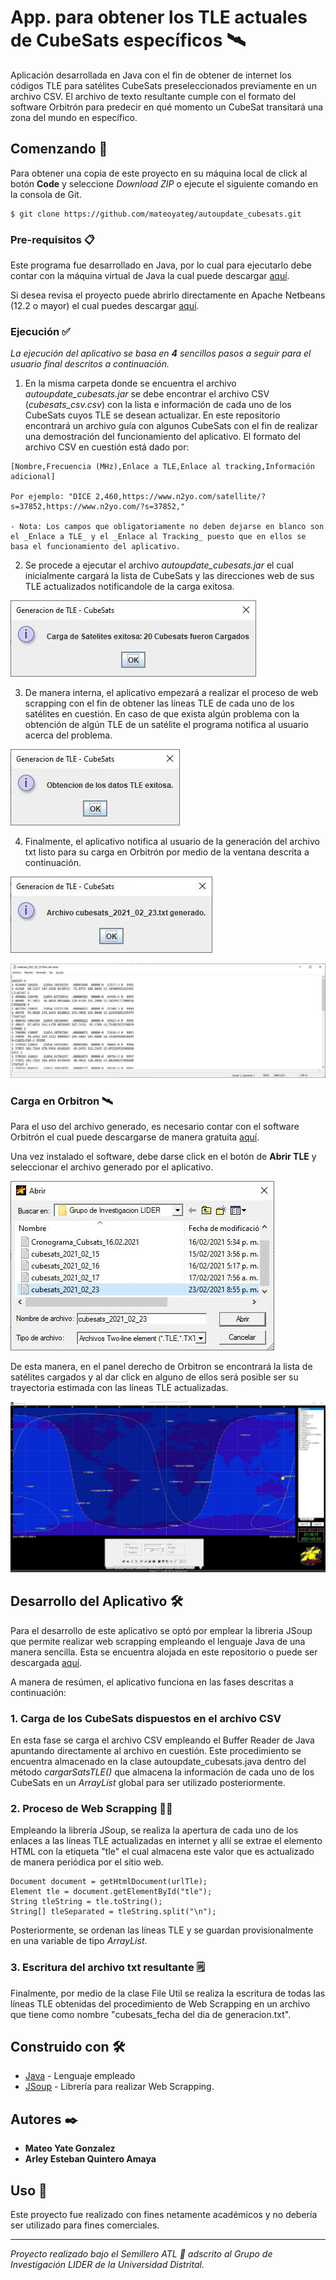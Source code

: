 # App. para obtener los TLE actuales de CubeSats específicos 🛰️

Aplicación desarrollada en Java con el fin de obtener de internet los códigos TLE para satélites CubeSats preseleccionados previamente en un archivo CSV. El archivo de texto resultante cumple con el formato del software Orbitrón para predecir en qué momento un CubeSat transitará una zona del mundo en específico.

## Comenzando 🚀

Para obtener una copia de este proyecto en su máquina local de click al botón **Code** y seleccione *Download ZIP* o ejecute el siguiente comando en la consola de Git.

```
$ git clone https://github.com/mateoyateg/autoupdate_cubesats.git
```
### Pre-requisitos 📋

Este programa fue desarrollado en Java, por lo cual para ejecutarlo debe contar con la máquina virtual de Java la cual puede descargar [aquí](https://www.java.com/es/download/ie_manual.jsp).

Si desea revisa el proyecto puede abrirlo directamente en Apache Netbeans (12.2 o mayor) el cual puedes descargar [aquí](https://netbeans.apache.org/download/index.html).

### Ejecución ✅

_La ejecución del aplicativo se basa en **4** sencillos pasos a seguir para el usuario final descritos a continuación._

1. En la misma carpeta donde se encuentra el archivo _autoupdate_cubesats.jar_ se debe encontrar el archivo CSV (_cubesats_csv.csv_) con la lista e información de cada uno de los CubeSats cuyos TLE se desean actualizar. En este repositorio encontrará un archivo guía con algunos CubeSats con el fin de realizar una demostración del funcionamiento del aplicativo. El formato del archivo CSV en cuestión está dado por: 

```
[Nombre,Frecuencia (MHz),Enlace a TLE,Enlace al tracking,Información adicional]

Por ejemplo: "DICE 2,460,https://www.n2yo.com/satellite/?s=37852,https://www.n2yo.com/?s=37852,"

- Nota: Los campos que obligatoriamente no deben dejarse en blanco son el _Enlace a TLE_ y el _Enlace al Tracking_ puesto que en ellos se basa el funcionamiento del aplicativo. 
```

2. Se procede a ejecutar el archivo _autoupdate_cubesats.jar_ el cual inicialmente cargará la lista de CubeSats y las direcciones web de sus TLE actualizados notificandole de la carga exitosa.

![Carga Cubesats](https://github.com/mateoyateg/autoupdate_cubesats/blob/main/img/img1.jpg)

3. De manera interna, el aplicativo empezará a realizar el proceso de web scrapping con el fin de obtener las líneas TLE de cada uno de los satélites en cuestión. En caso de que exista algún problema con la obtención de algún TLE de un satélite el programa notifica al usuario acerca del problema. 

![Obtención exitosa](https://github.com/mateoyateg/autoupdate_cubesats/blob/main/img/img2.jpg)

4. Finalmente, el aplicativo notifica al usuario de la generación del archivo txt listo para su carga en Orbitrón por medio de la ventana descrita a continuación.

![Generacion de Archivo](https://github.com/mateoyateg/autoupdate_cubesats/blob/main/img/img3.jpg)

![Archivo txt resultante](https://github.com/mateoyateg/autoupdate_cubesats/blob/main/img/img4.jpg)

### Carga en Orbitron 🛰️

Para el uso del archivo generado, es necesario contar con el software Orbitrón el cual puede descargarse de manera gratuita [aquí](http://www.stoff.pl/downloads.php).

Una vez instalado el software, debe darse click en el botón de **Abrir TLE** y seleccionar el archivo generado por el aplicativo.

![Carga Orbitron](https://github.com/mateoyateg/autoupdate_cubesats/blob/main/img/img5.jpg)

De esta manera, en el panel derecho de Orbitron se encontrará la lista de satélites cargados y al dar click en alguno de ellos será posible ser su trayectoria estimada con las líneas TLE actualizadas.

![Pantalla Orbitron](https://github.com/mateoyateg/autoupdate_cubesats/blob/main/img/img6.jpg)

## Desarrollo del Aplicativo 🛠️

Para el desarrollo de este aplicativo se optó por emplear la libreria JSoup que permite realizar web scrapping empleando el lenguaje Java de una manera sencilla. Esta se encuentra alojada en este repositorio o puede ser descargada [aquí](https://jsoup.org/download).

A manera de resúmen, el aplicativo funciona en las fases descritas a continuación:

### 1. Carga de los CubeSats dispuestos en el archivo CSV

En esta fase se carga el archivo CSV empleando el Buffer Reader de Java apuntando directamente al archivo en cuestión. Este procedimiento se encuentra almacenado en la clase autoupdate_cubesats.java dentro del método _cargarSatsTLE()_ que almacena la información de cada uno de los CubeSats en un _ArrayList_ global para ser utilizado posteriormente.


### 2. Proceso de Web Scrapping 🕵🏻

Empleando la librería JSoup, se realiza la apertura de cada uno de los enlaces a las líneas TLE actualizadas en internet y allí se extrae el elemento HTML con la etiqueta "tle" el cual almacena este valor que es actualizado de manera periódica por el sitio web.

```
Document document = getHtmlDocument(urlTle);
Element tle = document.getElementById("tle");
String tleString = tle.toString();
String[] tleSeparated = tleString.split("\n");
```

Posteriormente, se ordenan las líneas TLE y se guardan provisionalmente en una variable de tipo _ArrayList_.

### 3. Escritura del archivo txt resultante 🗒️

Finalmente, por medio de la clase File Util se realiza la escritura de todas las líneas TLE obtenidas del procedimiento de Web Scrapping en un archivo que tiene como nombre "cubesats_fecha del dia de generacion.txt".

## Construido con 🛠️

* [Java](https://www.java.com/es/download/ie_manual.jsp) - Lenguaje empleado
* [JSoup](https://jsoup.org/download) - Librería para realizar Web Scrapping.

## Autores ✒️

* **Mateo Yate Gonzalez**
* **Arley Esteban Quintero Amaya**

## Uso 📄

Este proyecto fue realizado con fines netamente académicos y no debería ser utilizado para fines comerciales.

---
_Proyecto realizado bajo el Semillero ATL 🚀 adscrito al Grupo de Investigación LIDER de la Universidad Distrital._